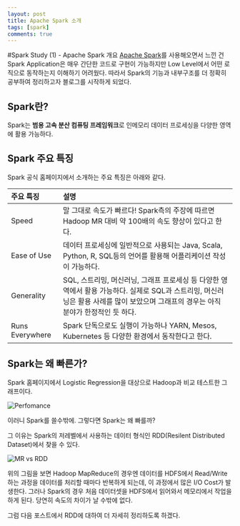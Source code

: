 ```yaml
---
layout: post
title: Apache Spark 소개
tags: [spark]
comments: true
---
```

#Spark Study (1) - Apache Spark 개요
[Apache Spark](http://spark.apache.org//)를 사용해오면서 느낀 건 Spark Application은 매우 간단한 코드로 구현이 가능하지만 Low Level에서 어떤 로직으로 동작하는지 이해하기 어려웠다.
따라서 Spark의 기능과 내부구조를 더 정확히 공부하여 정리하고자 블로그를 시작하게 되었다.

## Spark란?
Spark는 **범용 고속 분산 컴퓨팅 프레임워크**로 인메모리 데이터 프로세싱을 다양한 영역에 활용 가능하다.

## Spark 주요 특징
Spark 공식 홈페이지에서 소개하는 주요 특징은 아래와 같다.

| 주요 특징 | 설명 |
| :---- |:--- |
| Speed | 말 그대로 속도가 빠르다! Spark측의 주장에 따르면 Hadoop MR 대비 약 100배의 속도 향상이 있다고 한다. |
| Ease of Use | 데이터 프로세싱에 일반적으로 사용되는 Java, Scala, Python, R, SQL등의 언어를 활용해 어플리케이션 작성이 가능하다. | 
| Generality | SQL, 스트리밍, 머신러닝, 그래프 프로세싱 등 다양한 영역에서 활용 가능하다. 실제로 SQL과 스트리밍, 머신러닝은 활용 사례를 많이 보았으며 그래프의 경우는 아직 분야가 한정적인 듯 하다. |
| Runs Everywhere | Spark 단독으로도 실행이 가능하나 YARN, Mesos, Kubernetes 등 다양한 환경에서 동작한다고 한다. |

## Spark는 왜 빠른가?
Spark 홈페이지에서 Logistic Regression을 대상으로 Hadoop과 비교 테스트한 그래프이다.

![Perfomance](https://spark.apache.org/images/logistic-regression.png)

이러니 Spark를 쓸수밖에. 그렇다면 Spark는 왜 빠를까?

그 이유는 Spark의 저레벨에서 사용하는 데이터 형식인 RDD(Resilent Distributed Dataset)에서 찾을 수 있다.

![MR vs RDD](http://www.lab41.org/wp-content/uploads/2016/02/Screen-Shot-2016-02-01-at-2.16.29-PM.png)

위의 그림을 보면 Hadoop MapReduce의 경우엔 데이터를 HDFS에서 Read/Write하는 과정을 데이터를 처리할 때마다 반복하게 되는데, 이 과정에서 많은 I/O Cost가 발생한다.
그러나 Spark의 경우 처음 데이터셋을 HDFS에서 읽어와서 메모리에서 작업을 하게 된다. 당연히 속도의 차이가 날 수밖에 없다.

그럼 다음 포스트에서 RDD에 대하여 더 자세히 정리하도록 하겠다.

